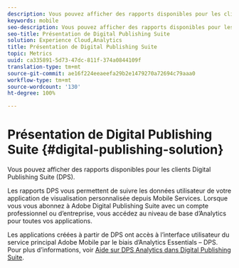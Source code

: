 ```yaml
---
description: Vous pouvez afficher des rapports disponibles pour les clients Digital Publishing Suite (DPS).
keywords: mobile
seo-description: Vous pouvez afficher des rapports disponibles pour les clients Digital Publishing Suite (DPS).
seo-title: Présentation de Digital Publishing Suite
solution: Experience Cloud,Analytics
title: Présentation de Digital Publishing Suite
topic: Metrics
uuid: ca335891-5d73-47dc-811f-374a0844109f
translation-type: tm+mt
source-git-commit: ae16f224eeaeefa29b2e1479270a72694c79aaa0
workflow-type: tm+mt
source-wordcount: '130'
ht-degree: 100%

---
```



# Présentation de Digital Publishing Suite {#digital-publishing-solution}

Vous pouvez afficher des rapports disponibles pour les clients Digital Publishing Suite (DPS).

Les rapports DPS vous permettent de suivre les données utilisateur de votre application de visualisation personnalisée depuis Mobile Services. Lorsque vous vous abonnez à Adobe Digital Publishing Suite avec un compte professionnel ou d’entreprise, vous accédez au niveau de base d’Analytics pour toutes vos applications.

Les applications créées à partir de DPS ont accès à l’interface utilisateur du service principal Adobe Mobile par le biais d’Analytics Essentials – DPS. Pour plus d’informations, voir [Aide sur DPS Analytics dans Digital Publishing Suite](https://helpx.adobe.com/fr/digital-publishing-suite/help/omniture-analytics.html).